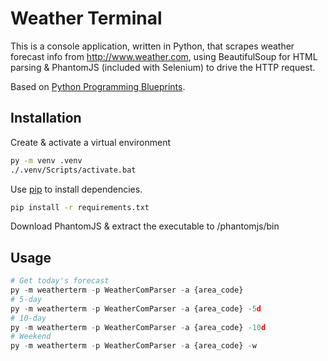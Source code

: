 # Weather Terminal

This is a console application, written in Python, that scrapes weather forecast info from http://www.weather.com, using BeautifulSoup for HTML parsing & PhantomJS (included with Selenium) to drive the HTTP request.

Based on [Python Programming Blueprints](https://www.packtpub.com/application-development/python-programming-blueprints).

## Installation

Create & activate a virtual environment
```bash
py -m venv .venv
./.venv/Scripts/activate.bat
```

Use [pip](https://pip.pypa.io/en/stable/) to install dependencies.
```bash
pip install -r requirements.txt
```

Download PhantomJS & extract the executable to /phantomjs/bin

## Usage

```python
# Get today's forecast
py -m weatherterm -p WeatherComParser -a {area_code} 
# 5-day
py -m weatherterm -p WeatherComParser -a {area_code} -5d
# 10-day
py -m weatherterm -p WeatherComParser -a {area_code} -10d
# Weekend
py -m weatherterm -p WeatherComParser -a {area_code} -w
```
